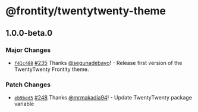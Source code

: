 # @frontity/twentytwenty-theme

## 1.0.0-beta.0
### Major Changes



- [`f41c488`](https://github.com/frontity/frontity/commit/f41c48836145bc6ac4177adcbcf1ca901f505f35) [#235](https://github.com/frontity/frontity/pull/235) Thanks [@segunadebayo](https://github.com/segunadebayo)! - Release first version of the TwentyTwenty Frontity theme.

### Patch Changes



- [`eb9bed5`](https://github.com/frontity/frontity/commit/eb9bed5af7f22769fb7d389b134af9add5e396cc) [#248](https://github.com/frontity/frontity/pull/248) Thanks [@mrmakadia94](https://github.com/mrmakadia94)! - Update TwentyTwenty package variable
